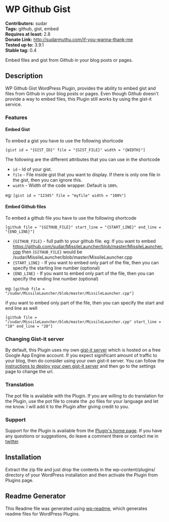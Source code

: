 # WP Github Gist #
**Contributors:** sudar  
**Tags:** github, gist, embed  
**Requires at least:** 2.8  
**Donate Link:** http://sudarmuthu.com/if-you-wanna-thank-me  
**Tested up to:** 3.9.1  
**Stable tag:** 0.4  

Embed files and gist from Github in your blog posts or pages.

## Description ##

WP Github Gist WordPress Plugin, provides the ability to embed gist and files from Github in your blog posts or pages. Even though Github doesn't provide a way to embed files, this Plugin still works by using the gist-it service.

### Features

#### Embed Gist

To embed a gist you have to use the following shortcode

`[gist id = "{GIST_ID}" file = "{GIST_FILE}" width = "{WIDTH}"]`

The following are the different attributes that you can use in the shortcode

- `id` - Id of your gist.
- `file` - File inside gist that you want to display. If there is only one file in the gist, then you can ignore this.
- `width` - Width of the code wrapper. Default is `100%`.

eg: `[gist id = "12345" file = "myfile" width = "100%"]`

#### Embed Github files

To embed a github file you have to use the following shortcode

`[github file = "{GITHUB_FILE}" start_line = "{START_LINE}" end_line = "{END_LINE}"]`

- `{GITHUB_FILE}` - full path to your github file. eg: If you want to embed https://github.com/sudar/MissileLauncher/blob/master/MissileLauncher.cpp then `{GITHUB_FILE}` would be /sudar/MissileLauncher/blob/master/MissileLauncher.cpp
- `{START_LINE}` - If you want to embed only part of the file, then you can specify the starting line number (optional)
- `{END_LINE}` - If you want to embed only part of the file, then you can specify the ending line number (optional)

eg: `[github file = "/sudar/MissileLauncher/blob/master/MissileLauncher.cpp"]`

if you want to embed only part of the file, then you can specify the start and end line as well

`[github file = "/sudar/MissileLauncher/blob/master/MissileLauncher.cpp" start_line = "10" end_line = "20"]`

### Changing Gist-it server

By default, this Plugin uses my own [gist-it server][3] which is hosted on a free Google App Engine account. If you expect significant amount of traffic to your blog, then do consider using your own gist-it server. You can follow the [instructions to deploy your own gist-it server][4] and then go to the settings page to change the url.

### Translation

The pot file is available with the Plugin. If you are willing to do translation for the Plugin, use the pot file to create the .po files for your language and let me know. I will add it to the Plugin after giving credit to you.

### Support

Support for the Plugin is available from the [Plugin's home page][1]. If you have any questions or suggestions, do leave a comment there or contact me in [twitter][2].

 [1]: http://sudarmuthu.com/wordpress/wp-github-gist
 [2]: http://twitter.com/sudarmuthu
 [3]: http://gist-it.sudarmuthu.com
 [4]: http://sudarmuthu.com/wordpress/wp-github-gist/changing-gist-it-server

## Installation ##

Extract the zip file and just drop the contents in the wp-content/plugins/ directory of your WordPress installation and then activate the Plugin from Plugins page.

## Readme Generator ##

This Readme file was generated using <a href = 'http://sudarmuthu.com/wordpress/wp-readme'>wp-readme</a>, which generates readme files for WordPress Plugins.

